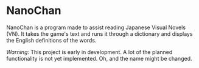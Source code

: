 ﻿# NanoChan

NanoChan is a program made to assist reading Japanese Visual Novels (VN). It takes the game's text and runs it through a dictionary and displays the English definitions of the words.

*Warning*: This project is early in development. A lot of the planned functionality is not yet implemented. Oh, and the name might be changed.